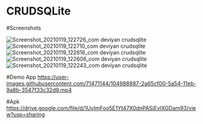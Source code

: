 # CRUDSQLite

#Screenshots

![Screenshot_20210119_122726_com deviyan crudsqlite](https://user-images.githubusercontent.com/71471144/104988789-f2f72280-5a53-11eb-9749-c04f37310e18.jpg)
![Screenshot_20210119_122710_com deviyan crudsqlite](https://user-images.githubusercontent.com/71471144/104988793-f4284f80-5a53-11eb-9aba-f67987968a57.jpg)
![Screenshot_20210119_122616_com deviyan crudsqlite](https://user-images.githubusercontent.com/71471144/104988794-f4c0e600-5a53-11eb-8287-60fc8672c2b0.jpg)
![Screenshot_20210119_122606_com deviyan crudsqlite](https://user-images.githubusercontent.com/71471144/104988795-f5597c80-5a53-11eb-8cc7-f837c343976c.jpg)
![Screenshot_20210119_122243_com deviyan crudsqlite](https://user-images.githubusercontent.com/71471144/104988796-f5f21300-5a53-11eb-95b4-d83abca7f3f6.jpg)

#Demo App
https://user-images.githubusercontent.com/71471144/104988887-2a65cf00-5a54-11eb-9a8b-3547f33c32d9.mp4

#Apk
https://drive.google.com/file/d/1UvImFoo5E1Yt47X0dnPASiEvlXGDam93/view?usp=sharing

